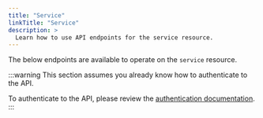 ```yaml
---
title: "Service"
linkTitle: "Service"
description: >
  Learn how to use API endpoints for the service resource.
---
```


The below endpoints are available to operate on the `service` resource.

:::warning
This section assumes you already know how to authenticate to the API.

To authenticate to the API, please review the [authentication documentation](/docs/reference/api/authentication/).
:::
